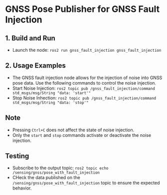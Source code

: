 # GNSS Pose Publisher for GNSS Fault Injection
## 1. Build and Run
* Launch the node: `ros2 run gnss_fault_injection gnss_fault_injection`
## 2. Usage Examples
* The GNSS fault injection node allows for the injection of noise into GNSS pose data. Use the following commands to control the noise injection.
* Start Noise Injection: `ros2 topic pub /gnss_fault_injection/command std_msgs/msg/String "data: 'start'"`
* Stop Noise Inhection: `ros2 topic pub /gnss_fault_injection/command std_msgs/msg/String "data: 'stop'"`
## Note
* Pressing `Ctrl+C` does not affect the state of noise injection.
* Only the `start` and `stop` commands activate or deactivate the noise injection.
## Testing
* Subscribe to the output topic: `ros2 topic echo /sensing/gnss/pose_with_fault_injection`
* CHeck the data published on the `/sensing/gnss/pose_with_fault_injection` topic to ensure the expected behavior.
